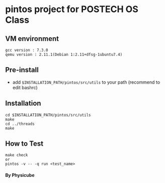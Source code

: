 # pintos project for POSTECH OS Class

## VM environment
```
gcc version : 7.3.0
qemu version : 2.11.1(Debian 1:2.11+dfsg-1ubuntu7.4)
```

## Pre-install
* add `$INSTALLATION_PATH/pintos/src/utils` to your path (recommend to edit bashrc)

## Installation
```
cd $INSTALLATION_PATH/pintos/src/utils
make 
cd ../threads
make
```

## How to Test
```
make check
or
pintos -v -- -q run <test_name>
```

#### By Physicube
